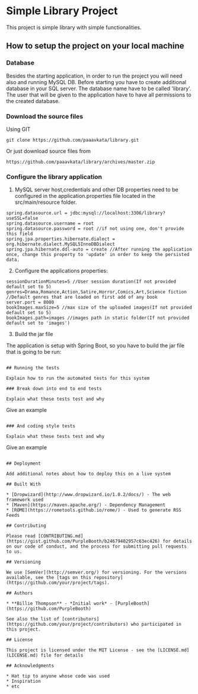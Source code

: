 # Simple Library Project

This project is simple library with simple functionalities.

## How to setup the project on your local machine 	

### Database

Besides the starting application, in order to run the project you will need also and running MySQL DB.
Before starting you have to create additional database in your SQL server.
The database name have to be called 'library'.
The user that will be given to the application have to have all permissions to the created database.

### Download the source files
Using GIT
```
git clone https://github.com/paaavkata/library.git
```

Or just download source files from 
```
https://github.com/paaavkata/library/archives/master.zip
```
### Configure the library application

1. MySQL server host,credentials and other DB properties need to be configured in the application.properties file located in the src/main/resource folder.

```
spring.datasource.url = jdbc:mysql://localhost:3306/library?useSSL=false
spring.datasource.username = root
spring.datasource.password = root //if not using one, don't provide this field
spring.jpa.properties.hibernate.dialect = org.hibernate.dialect.MySQL5InnoDBDialect
spring.jpa.hibernate.ddl-auto = create //After running the application once, change this property to 'update' in order to keep the persisted data.
```

2. Configure the applications properties:
```
sessionDurationMinutes=5 //User session duration(If not provided default set to 5)
genres=Drama,Romance,Action,Satire,Horror,Comics,Art,Science fiction //Default genres that are loaded on first add of any book
server.port = 8080
bookImages.maxSize=5 //max size of the uploaded images(If not provided default set to 5)
bookImages.path=images //images path in static folder(If not provided default set to 'images')
```

3. Build the jar file

The application is setup with Spring Boot, so you have to build the jar file that is going to be run:

```

## Running the tests

Explain how to run the automated tests for this system

### Break down into end to end tests

Explain what these tests test and why

```
Give an example
```

### And coding style tests

Explain what these tests test and why

```
Give an example
```

## Deployment

Add additional notes about how to deploy this on a live system

## Built With

* [Dropwizard](http://www.dropwizard.io/1.0.2/docs/) - The web framework used
* [Maven](https://maven.apache.org/) - Dependency Management
* [ROME](https://rometools.github.io/rome/) - Used to generate RSS Feeds

## Contributing

Please read [CONTRIBUTING.md](https://gist.github.com/PurpleBooth/b24679402957c63ec426) for details on our code of conduct, and the process for submitting pull requests to us.

## Versioning

We use [SemVer](http://semver.org/) for versioning. For the versions available, see the [tags on this repository](https://github.com/your/project/tags). 

## Authors

* **Billie Thompson** - *Initial work* - [PurpleBooth](https://github.com/PurpleBooth)

See also the list of [contributors](https://github.com/your/project/contributors) who participated in this project.

## License

This project is licensed under the MIT License - see the [LICENSE.md](LICENSE.md) file for details

## Acknowledgments

* Hat tip to anyone whose code was used
* Inspiration
* etc
